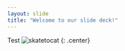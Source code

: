 ```yaml
---
layout: slide
title: "Welcome to our slide deck!"
---
```


Test
![skatetocat](https://octodex.github.com/images/skatetocat.png)
{: .center}

